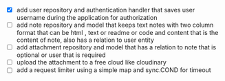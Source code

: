 - [x] add user repository and authentication handler that saves user username during the application for authorization
- [ ] add note repository and model that keeps text notes with two column format that can be html , text or readme or code and content that is the content of note, also has a relation to user entity
- [ ] add attachment repository and model that has a relation to note that is optional or user that is required
- [ ] upload the attachment to a free cloud like cloudinary
- [ ] add a request limiter using a simple map and sync.COND for timeout